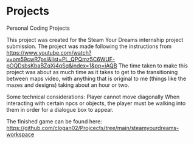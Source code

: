 # Projects
Personal Coding Projects

This project was created for the Steam Your Dreams internship project submission. 
The project was made following the instructions from https://www.youtube.com/watch?v=om59cwR7psI&list=PL_QPQmz5C6WUF-pOQDsbsKbaBZqXj4qSq&index=1&pp=iAQB
The time taken to make this project was about as much time as it takes to get to the transitioning between maps video, with anything that is original to me (things like the mazes and designs)
taking about an hour or two.

Some technical considerations:
Player cannot move diagonally
When interacting with certain npcs or objects, the player must be walking into them in order for a dialogue box to appear.

The finished game can be found here:
https://github.com/clogan02/Projcects/tree/main/steamyourdreams-workspace
